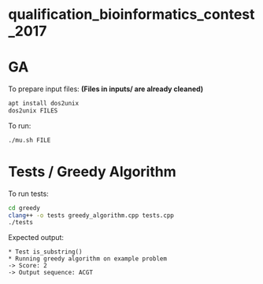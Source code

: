 # qualification_bioinformatics_contest_2017

# GA
To prepare input files:
**(Files in inputs/ are already cleaned)**
```bash
apt install dos2unix
dos2unix FILES
```

To run:
```bash
./mu.sh FILE
```

# Tests / Greedy Algorithm
To run tests:
```bash
cd greedy
clang++ -o tests greedy_algorithm.cpp tests.cpp
./tests
```

Expected output:
```
* Test is_substring()
* Running greedy algorithm on example problem
-> Score: 2
-> Output sequence: ACGT
```
